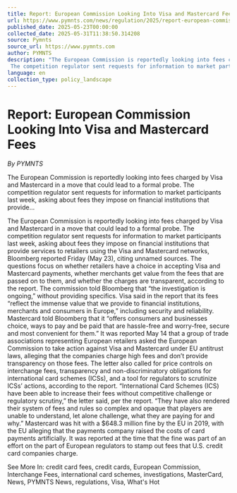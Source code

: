 ```yaml
---
title: Report: European Commission Looking Into Visa and Mastercard Fees
url: https://www.pymnts.com/news/regulation/2025/report-european-commission-looking-into-visa-and-mastercard-fees/
published_date: 2025-05-23T00:00:00
collected_date: 2025-05-31T11:38:50.314208
source: Pymnts
source_url: https://www.pymnts.com
author: PYMNTS
description: "The European Commission is reportedly looking into fees charged by Visa and Mastercard in a move that could lead to a formal probe. 
 The competition regulator sent requests for information to market participants last week, asking about fees they impose on financial institutions that provide..."
language: en
collection_type: policy_landscape
---
```


# Report: European Commission Looking Into Visa and Mastercard Fees

*By PYMNTS*

The European Commission is reportedly looking into fees charged by Visa and Mastercard in a move that could lead to a formal probe. 
 The competition regulator sent requests for information to market participants last week, asking about fees they impose on financial institutions that provide...

The European Commission is reportedly looking into fees charged by Visa and Mastercard in a move that could lead to a formal probe. 
 The competition regulator sent requests for information to market participants last week, asking about fees they impose on financial institutions that provide services to retailers using the Visa and Mastercard networks, Bloomberg reported Friday (May 23), citing unnamed sources. 
 The questions focus on whether retailers have a choice in accepting Visa and Mastercard payments, whether merchants get value from the fees that are passed on to them, and whether the charges are transparent, according to the report. 
 The commission told Bloomberg that “the investigation is ongoing,” without providing specifics. 
 Visa said in the report that its fees “reflect the immense value that we provide to financial institutions, merchants and consumers in Europe,” including security and reliability. 
 Mastercard told Bloomberg that it “offers consumers and businesses choice, ways to pay and be paid that are hassle-free and worry-free, secure and most convenient for them.” 
 It was reported May 14 that a group of trade associations representing European retailers asked the European Commission to take action against Visa and Mastercard under EU antitrust laws, alleging that the companies charge high fees and don’t provide transparency on those fees. 
 The letter also called for price controls on interchange fees, transparency and non-discriminatory obligations for international card schemes (ICSs), and a tool for regulators to scrutinize ICSs’ actions, according to the report. 
 “International Card Schemes (ICS) have been able to increase their fees without competitive challenge or regulatory scrutiny,” the letter said, per the report. “They have also rendered their system of fees and rules so complex and opaque that players are unable to understand, let alone challenge, what they are paying for and why.” 
 Mastercard was hit with a $648.3 million fine by the EU in 2019, with the EU alleging that the payments company raised the costs of card payments artificially. It was reported at the time that the fine was part of an effort on the part of European regulators to stamp out fees that U.S. credit card companies charge. 
 
 See More In: credit card fees, credit cards, European Commission, Interchange Fees, international card schemes, investigations, MasterCard, News, PYMNTS News, regulations, Visa, What's Hot
